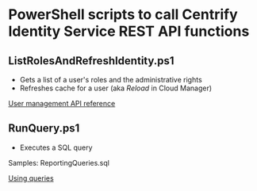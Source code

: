 # PowerShell scripts to call Centrify Identity Service REST API functions

## ListRolesAndRefreshIdentity.ps1
* Gets a list of a user's roles and the administrative rights
* Refreshes cache for a user (aka *Reload* in Cloud Manager)

[User management API reference](http://developer.centrify.com/site/global/documentation/api_reference/user_mgmt/index.gsp)

## RunQuery.ps1
* Executes a SQL query

Samples: ReportingQueries.sql

[Using queries](http://developer.centrify.com/site/global/documentation/api_guide/using_queries/index.gsp)
